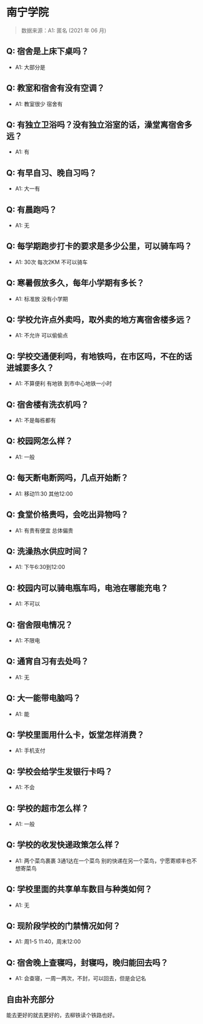# 南宁学院

> 数据来源：A1: 匿名 (2021 年 06 月)

## Q: 宿舍是上床下桌吗？

- A1: 大部分是

## Q: 教室和宿舍有没有空调？

- A1: 教室很少  宿舍有

## Q: 有独立卫浴吗？没有独立浴室的话，澡堂离宿舍多远？

- A1: 有

## Q: 有早自习、晚自习吗？

- A1: 大一有

## Q: 有晨跑吗？

- A1: 无

## Q: 每学期跑步打卡的要求是多少公里，可以骑车吗？

- A1: 30次 每次2KM 不可以骑车

## Q: 寒暑假放多久，每年小学期有多长？

- A1: 标准放 没有小学期

## Q: 学校允许点外卖吗，取外卖的地方离宿舍楼多远？

- A1: 不允许 可以偷偷点

## Q: 学校交通便利吗，有地铁吗，在市区吗，不在的话进城要多久？

- A1: 不算便利 有地铁 到市中心地铁一小时

## Q: 宿舍楼有洗衣机吗？

- A1: 不是每栋都有

## Q: 校园网怎么样？

- A1: 一般

## Q: 每天断电断网吗，几点开始断？

- A1: 移动11:30 其他12:00

## Q: 食堂价格贵吗，会吃出异物吗？

- A1: 有贵有便宜 总体偏贵

## Q: 洗澡热水供应时间？

- A1: 下午6:30到12:00

## Q: 校园内可以骑电瓶车吗，电池在哪能充电？

- A1: 不可以

## Q: 宿舍限电情况？

- A1: 不限电

## Q: 通宵自习有去处吗？

- A1: 无

## Q: 大一能带电脑吗？

- A1: 能

## Q: 学校里面用什么卡，饭堂怎样消费？

- A1: 手机支付

## Q: 学校会给学生发银行卡吗？

- A1: 不会

## Q: 学校的超市怎么样？

- A1: 一般

## Q: 学校的收发快递政策怎么样？

- A1: 两个菜鸟裹裹 3通1达在一个菜鸟 别的快递在另一个菜鸟，宁愿寄顺丰也不想寄菜鸟

## Q: 学校里面的共享单车数目与种类如何？

- A1: 无

## Q: 现阶段学校的门禁情况如何？

- A1: 周1-5 11:40，周末12:00

## Q: 宿舍晚上查寝吗，封寝吗，晚归能回去吗？

- A1: 会查寝，一周一两次，不封，可以回去，但是会记名

## 自由补充部分

能去更好的就去更好的，去柳铁读个铁路也好。